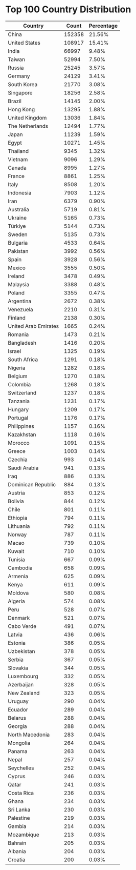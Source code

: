 # Top 100 Country Distribution
| Country | Count | Percentage |
|----|----|----|
| China | 152358 | 21.56% |
| United States | 108917 | 15.41% |
| India | 66997 | 9.48% |
| Taiwan | 52994 | 7.50% |
| Russia | 25245 | 3.57% |
| Germany | 24129 | 3.41% |
| South Korea | 21770 | 3.08% |
| Singapore | 18256 | 2.58% |
| Brazil | 14145 | 2.00% |
| Hong Kong | 13295 | 1.88% |
| United Kingdom | 13036 | 1.84% |
| The Netherlands | 12494 | 1.77% |
| Japan | 11239 | 1.59% |
| Egypt | 10271 | 1.45% |
| Thailand | 9345 | 1.32% |
| Vietnam | 9096 | 1.29% |
| Canada | 8995 | 1.27% |
| France | 8861 | 1.25% |
| Italy | 8508 | 1.20% |
| Indonesia | 7903 | 1.12% |
| Iran | 6379 | 0.90% |
| Australia | 5719 | 0.81% |
| Ukraine | 5165 | 0.73% |
| Türkiye | 5144 | 0.73% |
| Sweden | 5135 | 0.73% |
| Bulgaria | 4533 | 0.64% |
| Pakistan | 3992 | 0.56% |
| Spain | 3928 | 0.56% |
| Mexico | 3555 | 0.50% |
| Ireland | 3478 | 0.49% |
| Malaysia | 3388 | 0.48% |
| Poland | 3355 | 0.47% |
| Argentina | 2672 | 0.38% |
| Venezuela | 2210 | 0.31% |
| Finland | 2138 | 0.30% |
| United Arab Emirates | 1665 | 0.24% |
| Romania | 1473 | 0.21% |
| Bangladesh | 1416 | 0.20% |
| Israel | 1325 | 0.19% |
| South Africa | 1291 | 0.18% |
| Nigeria | 1282 | 0.18% |
| Belgium | 1270 | 0.18% |
| Colombia | 1268 | 0.18% |
| Switzerland | 1237 | 0.18% |
| Tanzania | 1231 | 0.17% |
| Hungary | 1209 | 0.17% |
| Portugal | 1176 | 0.17% |
| Philippines | 1157 | 0.16% |
| Kazakhstan | 1118 | 0.16% |
| Morocco | 1091 | 0.15% |
| Greece | 1003 | 0.14% |
| Czechia | 993 | 0.14% |
| Saudi Arabia | 941 | 0.13% |
| Iraq | 886 | 0.13% |
| Dominican Republic | 884 | 0.13% |
| Austria | 853 | 0.12% |
| Bolivia | 844 | 0.12% |
| Chile | 801 | 0.11% |
| Ethiopia | 794 | 0.11% |
| Lithuania | 792 | 0.11% |
| Norway | 787 | 0.11% |
| Macao | 739 | 0.10% |
| Kuwait | 710 | 0.10% |
| Tunisia | 667 | 0.09% |
| Cambodia | 658 | 0.09% |
| Armenia | 625 | 0.09% |
| Kenya | 611 | 0.09% |
| Moldova | 580 | 0.08% |
| Algeria | 574 | 0.08% |
| Peru | 528 | 0.07% |
| Denmark | 521 | 0.07% |
| Cabo Verde | 491 | 0.07% |
| Latvia | 436 | 0.06% |
| Estonia | 386 | 0.05% |
| Uzbekistan | 378 | 0.05% |
| Serbia | 367 | 0.05% |
| Slovakia | 344 | 0.05% |
| Luxembourg | 332 | 0.05% |
| Azerbaijan | 328 | 0.05% |
| New Zealand | 323 | 0.05% |
| Uruguay | 290 | 0.04% |
| Ecuador | 289 | 0.04% |
| Belarus | 288 | 0.04% |
| Georgia | 288 | 0.04% |
| North Macedonia | 283 | 0.04% |
| Mongolia | 264 | 0.04% |
| Panama | 263 | 0.04% |
| Nepal | 257 | 0.04% |
| Seychelles | 252 | 0.04% |
| Cyprus | 246 | 0.03% |
| Qatar | 241 | 0.03% |
| Costa Rica | 236 | 0.03% |
| Ghana | 234 | 0.03% |
| Sri Lanka | 230 | 0.03% |
| Palestine | 219 | 0.03% |
| Gambia | 214 | 0.03% |
| Mozambique | 213 | 0.03% |
| Bahrain | 205 | 0.03% |
| Albania | 204 | 0.03% |
| Croatia | 200 | 0.03% |
